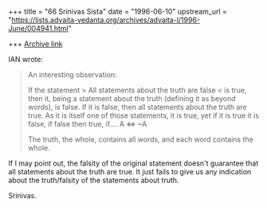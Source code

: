 +++
title = "66 Srinivas Sista"
date = "1996-06-10"
upstream_url = "https://lists.advaita-vedanta.org/archives/advaita-l/1996-June/004941.html"

+++
[Archive link](https://lists.advaita-vedanta.org/archives/advaita-l/1996-June/004941.html)

IAN wrote:
>
> An interesting observation:
>
> If the statement > All statements about the truth are false < is true,
> then it, being a statement about the truth (defining it as beyond words),
> is false. If it is false, then all statements about the truth are true.
> As it is itself one of those statements, it is true, yet if it is
> true it is false, if false then true, if....  A <=> ~A
>
> The truth, the whole, contains all words, and each word contains the whole.
>

If I may point out, the falsity of the original statement doesn't guarantee
that all statements about the truth are true. It just fails to give us any
indication about the truth/falsity of the statements about truth.

Srinivas.

